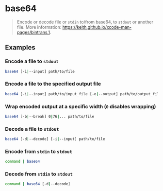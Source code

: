 # base64

> Encode or decode file or `stdin` to/from base64, to `stdout` or another file. More information: <https://keith.github.io/xcode-man-pages/bintrans.1>.

## Examples

### Encode a file to `stdout`

```bash
base64 [-i|--input] path/to/file
```

### Encode a file to the specified output file

```bash
base64 [-i|--input] path/to/input_file [-o|--output] path/to/output_file
```

### Wrap encoded output at a specific width (`0` disables wrapping)

```bash
base64 [-b|--break] 0|76|... path/to/file
```

### Decode a file to `stdout`

```bash
base64 [-d|--decode] [-i|--input] path/to/file
```

### Encode from `stdin` to `stdout`

```bash
command | base64
```

### Decode from `stdin` to `stdout`

```bash
command | base64 [-d|--decode]
```
